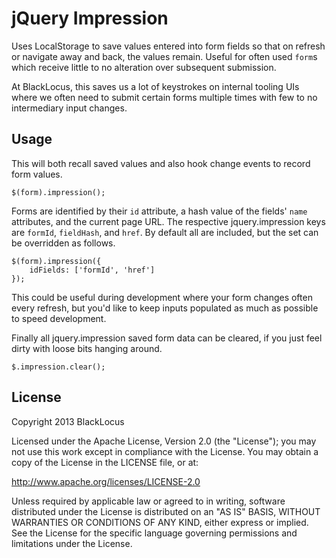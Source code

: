 jQuery Impression
=================
Uses LocalStorage to save values entered into form fields so that on refresh or navigate away and back, the values
remain. Useful for often used `form`s which receive little to no alteration over subsequent submission.

At BlackLocus, this saves us a lot of keystrokes on internal tooling UIs where we often need to submit certain forms
multiple times with few to no intermediary input changes.



Usage
-----
This will both recall saved values and also hook change events to record form values.

    $(form).impression();

Forms are identified by their `id` attribute, a hash value of the fields' `name` attributes, and the current page URL.
The respective jquery.impression keys are `formId`, `fieldHash`, and `href`. By default all are included, but the set can
be overridden as follows.

    $(form).impression({
        idFields: ['formId', 'href']
    });

This could be useful during development where your form changes often every refresh, but you'd like to keep inputs
populated as much as possible to speed development.

Finally all jquery.impression saved form data can be cleared, if you just feel dirty with loose bits hanging around.

    $.impression.clear();


License
-------
Copyright 2013 BlackLocus

Licensed under the Apache License, Version 2.0 (the "License"); you may not use this work except in compliance with the
License. You may obtain a copy of the License in the LICENSE file, or at:

http://www.apache.org/licenses/LICENSE-2.0

Unless required by applicable law or agreed to in writing, software distributed under the License is distributed on an
"AS IS" BASIS, WITHOUT WARRANTIES OR CONDITIONS OF ANY KIND, either express or implied. See the License for the specific
language governing permissions and limitations under the License.
